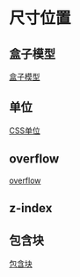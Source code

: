# 尺寸位置

## 盒子模型

[盒子模型](css-box-model.md)

## 单位

[CSS单位](css-units.md)

## overflow

[overflow](css-overflow.md)

## z-index

## 包含块

[包含块](css-containing-block.md)
